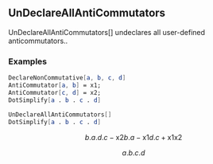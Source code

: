 ##  UnDeclareAllAntiCommutators 

UnDeclareAllAntiCommutators[] undeclares all user-defined anticommutators..

###  Examples 

```mathematica
DeclareNonCommutative[a, b, c, d]
AntiCommutator[a, b] = x1;
AntiCommutator[c, d] = x2;
DotSimplify[a . b . c . d] 
 
UnDeclareAllAntiCommutators[]
DotSimplify[a . b . c . d]
```

$$b.a.d.c-\text{x2} b.a-\text{x1} d.c+\text{x1} \text{x2}$$

$$a.b.c.d$$